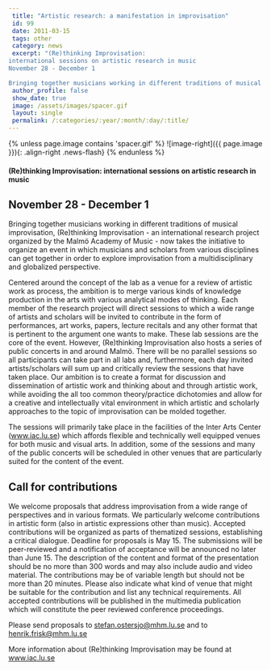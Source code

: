 ```yaml
---
 title: "Artistic research: a manifestation in improvisation"
 id: 99
 date: 2011-03-15
 tags: other
 category: news
 excerpt: "(Re)thinking Improvisation:
international sessions on artistic research in music
November 28 - December 1 

Bringing together musicians working in different traditions of musical improvisation, (R..."
 author_profile: false
 show_date: true
 image: /assets/images/spacer.gif
 layout: single
 permalink: /:categories/:year/:month/:day/:title/
---
```

{% unless page.image contains 'spacer.gif' %}
   ![image-right]({{ page.image }}){: .align-right .news-flash}
{% endunless %}

<h4>(Re)thinking Improvisation:
international sessions on artistic research in music</h4>
<h2>November 28 - December 1 </h2>


Bringing together musicians working in different traditions of musical improvisation, (Re)thinking Improvisation - an international research project organized by the Malmö Academy of Music - now takes the initiative to organize an event in which musicians and scholars from various disciplines can get together in order to explore improvisation from a multidisciplinary and globalized perspective. 

Centered around the concept of the lab as a venue for a review of artistic work as process, the ambition is to merge various kinds of knowledge production in the arts with various analytical modes of thinking. Each member of the research project will direct sessions to which a wide range of artists and scholars will be invited to contribute in the form of performances, art works, papers, lecture recitals and any other format that is pertinent to the argument one wants to make. These lab sessions are the core of the event. However, (Re)thinking Improvisation also hosts a series of public concerts in and around Malmö. There will be no parallel sessions so all participants can take part in all labs and, furthermore, each day invited artists/scholars will sum up and critically review the sessions that have taken place. Our ambition is to create a format for discussion and dissemination of artistic work and thinking about and through artistic work, while avoiding the all too common theory/practice dichotomies and allow for a creative and intellectually vital environment in which artistic and scholarly approaches to the topic of improvisation can be molded together.



The sessions will primarily take place in the facilities of the Inter Arts Center (www.iac.lu.se) which affords flexible and technically well equipped venues for both music and visual arts. In addition, some of the sessions and many of the public concerts will be scheduled in other venues that are particularly suited for the content of the event.


<h2>Call for contributions</h2>


We welcome proposals that address improvisation from a wide range of perspectives and in various formats. We particularly welcome contributions in artistic form (also in artistic expressions other than music). Accepted contributions will be organized as parts of thematized sessions, establishing a critical dialogue. Deadline for proposals is May 15. The submissions will be peer-reviewed and a notification of acceptance will be announced no later than June 15. The description of the content and format of the presentation should be no more than 300 words and may also include audio and video material. The contributions may be of variable length but should not be more than 20 minutes. Please also indicate what kind of venue that might be suitable for the contribution and list any technical requirements. All accepted contributions will be published in the multimedia publication which will constitute the peer reviewed conference proceedings.



Please send proposals to <a href="mailto://stefan.ostersjo@mhm.lu.se">stefan.ostersjo@mhm.lu.se</a> and to <a href="mailto://henrik.frisk@mhm.lu.se">henrik.frisk@mhm.lu.se</a>



More information about (Re)thinking Improvisation may be found at <a href="http://www.iac.lu.se/projects.aspx#231">www.iac.lu.se</a>


